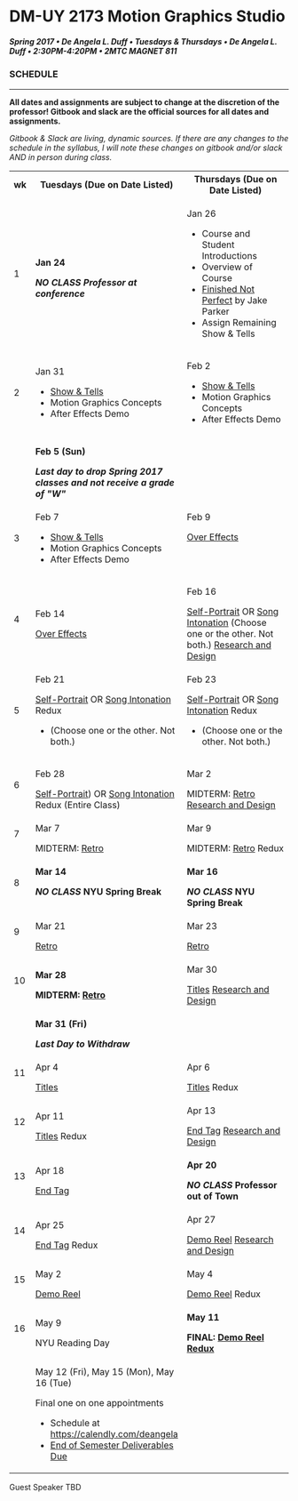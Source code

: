# DM-UY 2173 Motion Graphics Studio

##### Spring 2017 • De Angela L. Duff • Tuesdays &amp; Thursdays • De Angela L. Duff • 2:30PM-4:20PM • 2MTC MAGNET 811

### SCHEDULE

---

**All dates and assignments are subject to change at the discretion of the professor! Gitbook and slack are the official sources for all dates and assignments.**

*Gitbook &amp; Slack are living, dynamic sources. If there are any changes to the schedule in the syllabus, I will note these changes on gitbook and/or slack AND in person during class.*

<table>
<tr>
<th width="4%">wk</th>
<th width="48%">Tuesdays (Due on Date Listed)</th>
<th width="48%">Thursdays (Due on Date Listed)</th>
</tr>

<tr>
<td>1</td>
<td><strong><p>Jan 24</p><i>NO CLASS Professor at conference</i></strong></td>
<td><p>Jan 26</p>
<ul>
<li>Course and Student Introductions</li>
<li>Overview of Course</li>
<li><a href="https://www.youtube.com/watch?v=Q4vWXbOLmaE" target="_blank">Finished Not Perfect</a> by Jake Parker
<li>Assign Remaining Show &amp; Tells</li>
</ul></td>
</tr>

<tr>
<td>2</td>
<td><p>Jan 31</p>
<ul>
<li><a href="show_and_tells.md">Show &amp; Tells</a></li>
<li>Motion Graphics Concepts</li>
<li>After Effects Demo</li>
</ul></td>
<td valign="top"><p>Feb 2</p><ul>
<li><a href="show_and_tells.md">Show &amp; Tells</a></li>
<li>Motion Graphics Concepts</li>
<li>After Effects Demo</li>
</ul></td>
</tr>

<tr>
<td><td><strong><p>Feb 5 (Sun)</p><i>Last day to drop Spring 2017 classes and not receive a grade of "W"</i></strong></td><td></td>
</tr>

<tr>
<td>3</td>
<td valign="top"><p>Feb 7</p><ul>
<li><a href="show_and_tells.md">Show &amp; Tells</a></li>
<li>Motion Graphics Concepts</li>
<li>After Effects Demo</li>
</ul></td>
<td valign="top"><p>Feb 9</p><a href="projects_overeffects.md">Over Effects</a></td>
</tr>

<tr>
<td>4</td>
<td><p>Feb 14</p><a href="projects_overeffects.md">Over Effects</a></td>
<td valign="top"><p>Feb 16</p><a href="projects_self-portrait.md">Self-Portrait</a> OR <a href="projects_songintonation.md">Song Intonation</a> (Choose one or the other. Not both.) <a href="process_documentation.md">Research and Design</a></td>
</tr>

<tr>
<td>5</td>
<td><p>Feb 21</p><a href="projects_self-portrait.md">Self-Portrait</a> OR <a href="projects_songintonation.md">Song Intonation</a> Redux <ul><li>(Choose one or the other. Not both.)</li></ul> </td>
<td><p>Feb 23</p><a href="projects_self-portrait.md">Self-Portrait</a> OR <a href="projects_songintonation.md">Song Intonation</a> Redux <ul><li>(Choose one or the other. Not both.)</li></ul> </td>
</tr>

<tr>
<td>6</td>
<td><p>Feb 28</p><a href="projects_self-portrait.md">Self-Portrait</a>) OR <a href="projects_songintonation.md">Song Intonation</a> Redux (Entire Class)</td>
<td><p>Mar 2</p>MIDTERM: <a href="projects_retro.md">Retro</a> <a href="process_documentation.md">Research and Design</a></td>
</tr>

<td>7</td>
<td><p>Mar 7</p>MIDTERM: <a href="projects_retro.md">Retro</a></td>
<td><p>Mar 9</p>MIDTERM: <a href="projects_retro.md">Retro</a> Redux</td>
</tr>

<tr>
<tr>
<td>8</td>
<td valign="top"><strong><p>Mar 14</p><i>NO CLASS</i> NYU Spring Break</strong></td>
<td valign="top"><strong><p>Mar 16</p><i>NO CLASS</i> NYU Spring Break</strong></td>
</tr>

<tr>
<td>9</td>
<td><p>Mar 21</p><a href="projects_retro.md">Retro</a></td>
<td><p>Mar 23</p><a href="projects_retro.md">Retro</a></td>
</tr>



<tr>
<td>10</td>
<td><strong><p>Mar 28</p>MIDTERM: <a href="projects_retro.md">Retro</a></strong></td>
<td><p>Mar 30</p><a href="projects_titles.md">Titles</a> <a href="process_documentation.md">Research and Design</a></td>
</tr>

<tr>
<td></td><td><strong><p>Mar 31 (Fri)</p><i>Last Day to Withdraw</i></strong></td><td></td>
</tr>

<tr>
<td>11</td>
<td><p>Apr 4</p><a href="projects_titles.md">Titles</a></td>
<td><p>Apr 6</p><a href="projects_titles.md">Titles</a> Redux</td>
</tr>
<tr>
<td>12</td>
<td><p>Apr 11</p><a href="projects_titles.md">Titles</a> Redux</td>
<td><p>Apr 13</p><a href="projects_endtag.md">End Tag</a> <a href="process_documentation.md">Research and Design</a></td>
</tr>
<tr>
<td>13</td>
<td><p>Apr 18</p><a href="projects_endtag.md">End Tag</a></td>
<td><strong><p>Apr 20</p><i>NO CLASS</i> Professor out of Town</strong></td>
</tr>
<tr>
<td>14</td>
<td><p>Apr 25</p><a href="projects_endtag.md">End Tag</a> Redux</td>
<td><p>Apr 27</p><a href="projects_demoreel.md">Demo Reel</a> <a href="process_documentation.md">Research and Design</a></td>
</tr>

<tr>
<td>15</td>
<td><p>May 2</p><a href="projects_demoreel.md">Demo Reel</a></td>
<td><p>May 4</p><a href="projects_demoreel.md">Demo Reel</a> Redux</td>
</tr>

<tr>
<td>16</td>
<td><p>May 9</p>NYU Reading Day</td>
<td><strong><p>May 11</p>FINAL: <a href="projects_demo_reel.md">Demo Reel Redux</a></strong></td>
</tr>

<tr>
<td></td>
<td><p>May 12 (Fri), May 15 (Mon), May 16 (Tue)</p>Final one on one appointments
<ul>
<li>Schedule at <a href="https://calendly.com/deangela">https://calendly.com/deangela</li>
<li><a href="end_of_semester_deliverables.md">End of Semester Deliverables Due</li>
</ul></td>
<td></td>
</tr>


</table>

Guest Speaker TBD